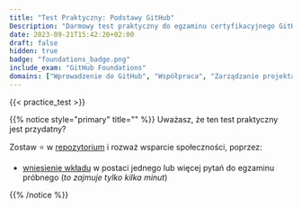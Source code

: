 ```yaml
---
title: "Test Praktyczny: Podstawy GitHub"
Description: "Darmowy test praktyczny do egzaminu certyfikacyjnego GitHub Foundations."
date: 2023-09-21T15:42:20+02:00
draft: false
hidden: true
badge: "foundations_badge.png"
include_exam: "GitHub Foundations"
domains: ["Wprowadzenie do GitHub", "Współpraca", "Zarządzanie projektami", "Nowoczesne podejście do rozwoju"]
---
```


{{< practice_test >}}

{{% notice style="primary" title="" %}}
Uważasz, że ten test praktyczny jest przydatny?

Zostaw &#x2B50; w [repozytorium](https://github.com/FidelusAleksander/ghcertified) i rozważ wsparcie społeczności, poprzez:
- [wniesienie wkładu](https://github.com/FidelusAleksander/ghcertified/blob/master/CONTRIBUTING.md) w postaci jednego lub więcej pytań do egzaminu próbnego (*to zajmuje tylko kilka minut*)

{{% /notice %}}
